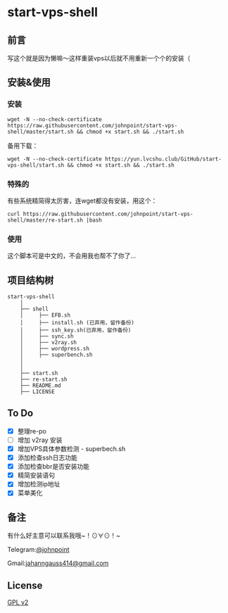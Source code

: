 # start-vps-shell #

## 前言 ##

写这个就是因为懒嘛～这样重装vps以后就不用重新一个个的安装（

## 安装&使用 ##

### 安装 ###

```
wget -N --no-check-certificate https://raw.githubusercontent.com/johnpoint/start-vps-shell/master/start.sh && chmod +x start.sh && ./start.sh
```

备用下载：

```
wget -N --no-check-certificate https://yun.lvcshu.club/GitHub/start-vps-shell/start.sh && chmod +x start.sh && ./start.sh
```

### 特殊的 ###

有些系统精简得太厉害，连wget都没有安装，用这个：

```
curl https://raw.githubusercontent.com/johnpoint/start-vps-shell/master/re-start.sh |bash
```

### 使用 ###

这个脚本可是中文的，不会用我也帮不了你了...

## 项目结构树 ##

```
start-vps-shell
    │
    ├── shell
    │     ├── EFB.sh
    │     ├── install.sh (已弃用，留作备份)
    │     ├── ssh_key.sh(已弃用，留作备份)
    │     ├── sync.sh
    │     ├── v2ray.sh
    │     ├── wordpress.sh
    │     ├── superbench.sh
    │
    │
    ├── start.sh
    ├── re-start.sh
    ├── README.md
    ├── LICENSE
```

## To Do ##
- [x] 整理re-po
- [ ] 增加 v2ray 安装
- [x] 增加VPS具体参数检测 - superbech.sh
- [x] 添加检查ssh日志功能
- [x] 添加检查bbr是否安装功能
- [x] 精简安装语句
- [x] 增加检测ip地址
- [x] 菜单美化

## 备注 ##

有什么好主意可以联系我哦~！⊙∀⊙！~

Telegram:[@johnpoint](https://t.me/johnpoint)

Gmail:jahanngauss414@gmail.com


## License ##
[GPL v2](https://github.com/johnpoint/start-vps-shell/blob/master/LICENSE)